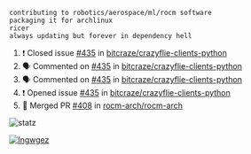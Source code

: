 ```
contributing to robotics/aerospace/ml/rocm software
packaging it for archlinux
ricer
always updating but forever in dependency hell
```

<!--START_SECTION:activity-->
1. ❗️ Closed issue [#435](https://github.com//bitcraze/crazyflie-clients-python/issues/435) in [bitcraze/crazyflie-clients-python](https://github.com//bitcraze/crazyflie-clients-python)
2. 🗣 Commented on [#435](https://github.com//bitcraze/crazyflie-clients-python/issues/435) in [bitcraze/crazyflie-clients-python](https://github.com//bitcraze/crazyflie-clients-python)
3. 🗣 Commented on [#435](https://github.com//bitcraze/crazyflie-clients-python/issues/435) in [bitcraze/crazyflie-clients-python](https://github.com//bitcraze/crazyflie-clients-python)
4. ❗️ Opened issue [#435](https://github.com//bitcraze/crazyflie-clients-python/issues/435) in [bitcraze/crazyflie-clients-python](https://github.com//bitcraze/crazyflie-clients-python)
5. 🎉 Merged PR [#408](https://github.com//rocm-arch/rocm-arch/pull/408) in [rocm-arch/rocm-arch](https://github.com//rocm-arch/rocm-arch)
<!--END_SECTION:activity-->


![statz](https://github-readme-stats.vercel.app/api?username=acxz&include_all_commits=true&show_icons=true)

[![lngwgez](https://github-readme-stats.vercel.app/api/top-langs/?username=acxz&layout=compact)](https://github.com/acxz/github-readme-stats)


<!--
**acxz/acxz** is a ✨ _special_ ✨ repository because its `README.md` (this file) appears on your GitHub profile.

Here are some ideas to get you started:

- 🔭 I’m currently working on ...
- 🌱 I’m currently learning ...
- 👯 I’m looking to collaborate on ...
- 🤔 I’m looking for help with ...
- 💬 Ask me about ...
- 📫 How to reach me: ...
- 😄 Pronouns: ...
- ⚡ Fun fact: ...
-->
